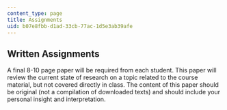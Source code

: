 ```yaml
---
content_type: page
title: Assignments
uid: b07e8fbb-d1ad-33cb-77ac-1d5e3ab39afe
---
```


Written Assignments
-------------------

A final 8-10 page paper will be required from each student. This paper will review the current state of research on a topic related to the course material, but not covered directly in class. The content of this paper should be original (not a compilation of downloaded texts) and should include your personal insight and interpretation.